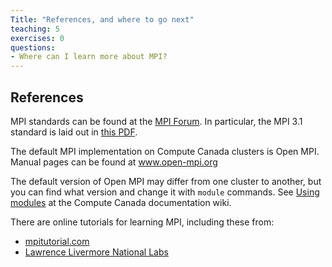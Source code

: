 ```yaml
---
Title: "References, and where to go next"
teaching: 5
exercises: 0
questions:
- Where can I learn more about MPI?
---
```


## References

MPI standards can be found at the <a href="https://www.mpi-forum.org/docs/">MPI Forum</a>.
In particular, the MPI 3.1 standard is laid out in 
<a href="https://www.mpi-forum.org/docs/mpi-3.1/mpi31-report.pdf">this PDF</a>.

The default MPI implementation on Compute Canada clusters is Open MPI.
Manual pages can be found at
<a href="https://www.open-mpi.org/doc/">www.open-mpi.org</a>

The default version of Open MPI may differ from one cluster to another,
but you can find what version and change it with `module` commands.
See <a href="https://docs.computecanada.ca/wiki/Utiliser_des_modules/en">Using modules</a>
at the Compute Canada documentation wiki.

There are online tutorials for learning MPI, including these from:
* <a href="https://mpitutorial.com/tutorials/">mpitutorial.com</a> 
* <a href="https://computing.llnl.gov/tutorials/mpi/">Lawrence Livermore National Labs</a>

